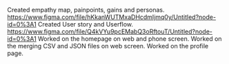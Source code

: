 Created empathy map, painpoints, gains and personas. https://www.figma.com/file/hKkanWUTMxaDHcdmIjmq0y/Untitled?node-id=0%3A1
Created User story and Userflow. https://www.figma.com/file/Q4kVYu9pcEMabQ3oRftouT/Untitled?node-id=0%3A1
Worked on the homepage on web and phone screen.
Worked on the merging CSV and JSON files on web screen.
Worked on the profile page.
